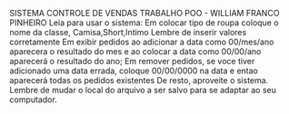 SISTEMA CONTROLE DE VENDAS TRABALHO POO - WILLIAM FRANCO PINHEIRO
Leia para usar o sistema: Em colocar tipo de roupa coloque o nome da classe, Camisa,Short,Intimo
Lembre de inserir valores corretamente
Em exibir pedidos ao adicionar a data como 00/mes/ano aparecera o resultado do mes e 
ao colocar a data como 00/00/ano aparecerá o resultado do ano;
Em remover pedidos, se voce tiver adicionado uma data errada, coloque 00/00/0000 na data e entao aparecerá todas os pedidos existentes
De resto, aproveite o sistema. Lembre de mudar o local do arquivo a ser salvo para se adaptar ao seu computador.
